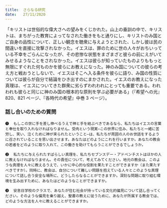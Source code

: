 ```yaml
---
title:  さらなる研究
date:   27/11/2020
---
```


「キリストは世俗的な偉大さへの望みをくじかれた。山上の垂訓の中で、キリストは、まちがった教育によってなされた働きをもと通りにし、キリストのみ国とご自身の品性について、正しい観念を聴衆に与えようとされた、しかし彼は民の間違いを直接に攻撃されなかった。イエスは、罪のために世の人々がおちいっている不幸をごらんになったが、その悲惨な状態をまざまざと彼らの前にえがいてみせるようなことをされなかった。イエスは彼らが知っていたものよりももっと無限にすぐれた何ものかを彼らにお教えになった。神のみ国についての彼らの考え方と戦おうとしないで、イエスはそこへ入る条件を彼らに語り、み国の性質については彼らが自分で結論をひき出すのにまかされた。イエスのお教えになった真理は、イエスについてきた群衆に劣らずわれわれにとっても重要である。われわれも彼らと同じに神のみ国の根本的な原則を学ぶ必要がある」（『希望への光』820、821 ページ、『各時代の希望』中巻 3 ページ）。

### 話し合いのための質問

`❶	もしこの世に手を差し伸べるうえで神と手を結ぶべきであるなら、私たちはイエスの言葉と奉仕を取り入れなければなりません。受肉という現実―この世界に住み、私たちと一緒に苦労し、笑い、泣くために神が来られたということ―は、私たちが周囲の人のお世話をするように召されていることを思い出させます。あなたはどのようにこれを行いますか。あなたの教会の若者をどのように取り入れて、この働きを助けてもらうことができるでしょうか。`

`❷	私たちに与えられたすばらしい真理を、私たちセブンスデー・アドベンチストはほかの人に教えなければなりません。その責任について、考えてみてください。地元の教会は、このような真理を人々に教えるうえで、いかに中心的な役割を果たすことができますか（また果たすべきですか）。同時に、教会は、自分について難しい問題を抱えている人々とこのような真理について話し合う安全な場所に、どうしたらなることができますか。深刻な問題に取り組む環境を生み出すために、あなたはどのようなことができますか。`

`❸	安息日学校のクラスで、あなたが住む社会が持っている文化的偏見について話し合ってください。そのような偏見を乗り越え、聖書の教えに従うために、あなたが所属する教会では、どのような方法を人々に教えることができますか。`